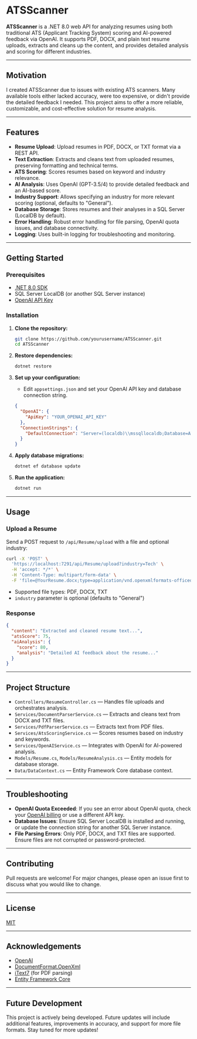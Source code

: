 # ATSScanner

**ATSScanner** is a .NET 8.0 web API for analyzing resumes using both traditional ATS (Applicant Tracking System) scoring and AI-powered feedback via OpenAI. It supports PDF, DOCX, and plain text resume uploads, extracts and cleans up the content, and provides detailed analysis and scoring for different industries.

---

## Motivation

I created ATSScanner due to issues with existing ATS scanners. Many available tools either lacked accuracy, were too expensive, or didn't provide the detailed feedback I needed. This project aims to offer a more reliable, customizable, and cost-effective solution for resume analysis.

---

## Features

- **Resume Upload**: Upload resumes in PDF, DOCX, or TXT format via a REST API.
- **Text Extraction**: Extracts and cleans text from uploaded resumes, preserving formatting and technical terms.
- **ATS Scoring**: Scores resumes based on keyword and industry relevance.
- **AI Analysis**: Uses OpenAI (GPT-3.5/4) to provide detailed feedback and an AI-based score.
- **Industry Support**: Allows specifying an industry for more relevant scoring (optional, defaults to "General").
- **Database Storage**: Stores resumes and their analyses in a SQL Server (LocalDB by default).
- **Error Handling**: Robust error handling for file parsing, OpenAI quota issues, and database connectivity.
- **Logging**: Uses built-in logging for troubleshooting and monitoring.

---

## Getting Started

### Prerequisites

- [.NET 8.0 SDK](https://dotnet.microsoft.com/download)
- SQL Server LocalDB (or another SQL Server instance)
- [OpenAI API Key](https://platform.openai.com/account/api-keys)

### Installation

1. **Clone the repository:**
   ```bash
   git clone https://github.com/yourusername/ATSScanner.git
   cd ATSScanner
   ```

2. **Restore dependencies:**
   ```bash
   dotnet restore
   ```

3. **Set up your configuration:**
   - Edit `appsettings.json` and set your OpenAI API key and database connection string.

   ```json
   {
     "OpenAI": {
       "ApiKey": "YOUR_OPENAI_API_KEY"
     },
     "ConnectionStrings": {
       "DefaultConnection": "Server=(localdb)\\mssqllocaldb;Database=ATSScannerDb;Trusted_Connection=True;"
     }
   }
   ```

4. **Apply database migrations:**
   ```bash
   dotnet ef database update
   ```

5. **Run the application:**
   ```bash
   dotnet run
   ```

---

## Usage

### Upload a Resume

Send a POST request to `/api/Resume/upload` with a file and optional industry:

```bash
curl -X 'POST' \
  'https://localhost:7291/api/Resume/upload?industry=Tech' \
  -H 'accept: */*' \
  -H 'Content-Type: multipart/form-data' \
  -F 'file=@YourResume.docx;type=application/vnd.openxmlformats-officedocument.wordprocessingml.document'
```

- Supported file types: PDF, DOCX, TXT
- `industry` parameter is optional (defaults to "General")

### Response

```json
{
  "content": "Extracted and cleaned resume text...",
  "atsScore": 75,
  "aiAnalysis": {
    "score": 80,
    "analysis": "Detailed AI feedback about the resume..."
  }
}
```

---

## Project Structure

- `Controllers/ResumeController.cs` — Handles file uploads and orchestrates analysis.
- `Services/DocumentParserService.cs` — Extracts and cleans text from DOCX and TXT files.
- `Services/PdfParserService.cs` — Extracts text from PDF files.
- `Services/AtsScoringService.cs` — Scores resumes based on industry and keywords.
- `Services/OpenAIService.cs` — Integrates with OpenAI for AI-powered analysis.
- `Models/Resume.cs`, `Models/ResumeAnalysis.cs` — Entity models for database storage.
- `Data/DataContext.cs` — Entity Framework Core database context.

---

## Troubleshooting

- **OpenAI Quota Exceeded**: If you see an error about OpenAI quota, check your [OpenAI billing](https://platform.openai.com/account/billing) or use a different API key.
- **Database Issues**: Ensure SQL Server LocalDB is installed and running, or update the connection string for another SQL Server instance.
- **File Parsing Errors**: Only PDF, DOCX, and TXT files are supported. Ensure files are not corrupted or password-protected.

---

## Contributing

Pull requests are welcome! For major changes, please open an issue first to discuss what you would like to change.

---

## License

[MIT](LICENSE)

---

## Acknowledgements

- [OpenAI](https://openai.com/)
- [DocumentFormat.OpenXml](https://github.com/OfficeDev/Open-XML-SDK)
- [iText7](https://github.com/itext/itext7) (for PDF parsing)
- [Entity Framework Core](https://docs.microsoft.com/en-us/ef/core/)

---

## Future Development

This project is actively being developed. Future updates will include additional features, improvements in accuracy, and support for more file formats. Stay tuned for more updates!